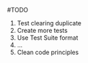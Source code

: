 #TODO
1. Test clearing duplicate
2. Create more tests
3. Use Test Suite format
4. ...
5. Clean code principles

